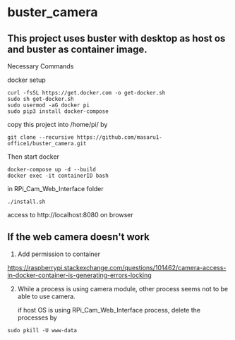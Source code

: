 # buster_camera

## This project uses buster with desktop as host os and buster as container image.

Necessary Commands

docker setup
```
curl -fsSL https://get.docker.com -o get-docker.sh
sudo sh get-docker.sh
sudo usermod -aG docker pi
sudo pip3 install docker-compose
```

copy this project into /home/pi/ by
```
git clone --recursive https://github.com/masaru1-office1/buster_camera.git
```
Then start docker
```
docker-compose up -d --build
docker exec -it containerID bash
```
in RPi_Cam_Web_Interface folder
```
./install.sh
```
access to http://localhost:8080 on browser


## If the web camera doesn't work

1. Add permission to container

https://raspberrypi.stackexchange.com/questions/101462/camera-access-in-docker-container-is-generating-errors-locking

2. While a process is using camera module, other process seems not to be able to use camera.

   if host OS is using RPi_Cam_Web_Interface process, delete the processes by
```
sudo pkill -U www-data
```
